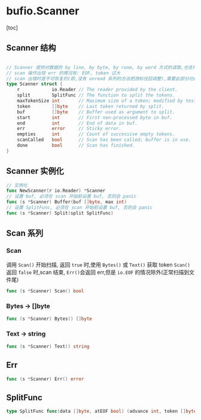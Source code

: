 # bufio.Scanner

[toc]

## Scanner 结构

```go

// Scanner 提供对数据的 by line, by byte, by rune, by word 方式的读取,也支持自定义的 split func. 默认的 SplitFunc 是按行读取
// scan 操作出现 err 的情况有: EOF, token 过大
// scan 出错时是不可恢复的(即,没有 unread 系列的方法把游标往回调整),需要此部分功能的则需使用 bufio.Reader
type Scanner struct {
    r            io.Reader // The reader provided by the client.
    split        SplitFunc // The function to split the tokens.
    maxTokenSize int       // Maximum size of a token; modified by tests.
    token        []byte    // Last token returned by split.
    buf          []byte    // Buffer used as argument to split.
    start        int       // First non-processed byte in buf.
    end          int       // End of data in buf.
    err          error     // Sticky error.
    empties      int       // Count of successive empty tokens.
    scanCalled   bool      // Scan has been called; buffer is in use.
    done         bool      // Scan has finished.
}
```

## Scanner 实例化

```go
// 实例化
func NewScanner(r io.Reader) *Scanner
// 设置 buf, 必须在 scan 开始前设置 buf, 否则会 panic
func (s *Scanner) Buffer(buf []byte, max int)
// 设置 SplitFunc, 必须在 scan 开始前设置 buf, 否则会 panic
func (s *Scanner) Split(split SplitFunc)
```

## Scan 系列

### Scan

调用 `Scan()` 开始扫描, 返回 `true` 时,使用 `Bytes()` 或 `Text()` 获取 token
`Scan()` 返回 `false` 时,scan 结束, `Err()`会返回 err,但是 `io.EOF` 的情况除外(正常扫描到文件尾)

```go
func (s *Scanner) Scan() bool
```

### Bytes -> []byte

```go
func (s *Scanner) Bytes() []byte
```

### Text -> string

```go
func (s *Scanner) Text() string
```

## Err

```go
func (s *Scanner) Err() error
```

## SplitFunc

```go
type SplitFunc func(data []byte, atEOF bool) (advance int, token []byte, err error)
```
